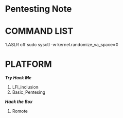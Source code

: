 # Pentesting Note 

# COMMAND LIST
1.ASLR off
sudo sysctl -w kernel.randomize_va_space=0 <br>

# PLATFORM
 ***Try Hack Me***  <br>
1. LFI_inclusion <br>
2. Basic_Pentesing<br>

 ***Hack the Box*** <br>
1. Romote <br>

